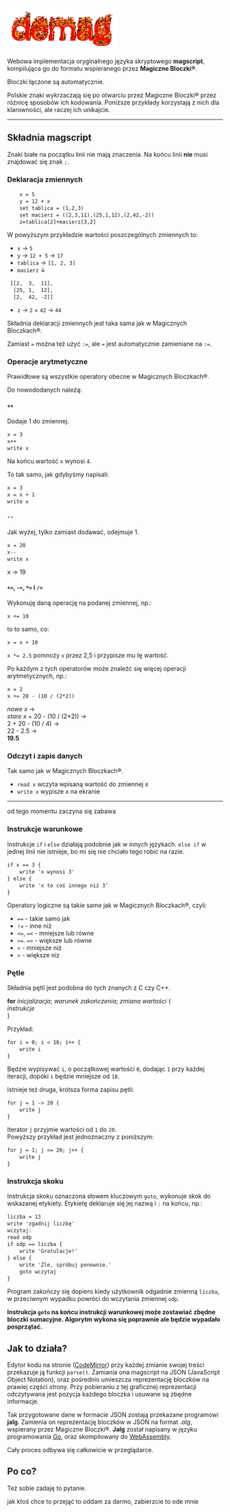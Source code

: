 ![demag](logo.gif) 

Webowa implementacja oryginalnego języka skryptowego **magscript**, kompilująca go do formatu wspieranego przez **Magiczne Bloczki®**.

Bloczki łączone są automatycznie.

Polskie znaki wykrzaczają się po otwarciu przez Magiczne Bloczki® przez różnicę sposobów ich kodowania. Poniższe przykłady korzystają z nich dla klarowności, ale raczej ich unikajcie.

---

## Składnia magscript

Znaki białe na początku linii nie mają znaczenia. Na końcu linii **nie** musi znajdować się znak `;`.

### Deklaracja zmiennych

```
	x = 5
	y = 12 + x
	set tablica = (1,2,3)
	set macierz = ((2,3,11),(25,1,12),(2,42,-2))
	z=tablica[2]+macierz[3,2]
```
W powyższym przykładzie wartości poszczególnych zmiennych to:
- `x` → `5`
- `y` → `12 + 5` → `17`
- `tablica` → `[1, 2, 3]`
- `macierz` ↓  
```
 [[2,  3,  11],
  [25, 1,  12],
  [2,  42, -2]]
```
- `z` → `2` + `42` → `44`

Składnia deklaracji zmiennych jest taka sama jak w Magicznych Bloczkach®.

Zamiast `=` można też użyć `:=`, ale `=` jest automatycznie zamieniane na `:=`.

### Operacje arytmetyczne

Prawidłowe są wszystkie operatory obecne w Magicznych Bloczkach®.

Do nowododanych należą:

#### `++`

Dodaje 1 do zmiennej.

```
x = 3
x++
write x
```

Na końcu wartość `x` wynosi `4`.

To tak samo, jak gdybyśmy napisali:

```
x = 3
x = x + 1
write x
```

#### `--`

Jak wyżej, tylko zamiast dodawać, odejmuje 1.

```
x = 20
x--
write x
```
x → 19

#### `+=`, `-=`, `*=` i `/=`

Wykonuję daną operację na podanej zmiennej, np.:

```
x += 10
```
to to samo, co:
```
x = x + 10
```

`x *= 2.5` pomnoży `x` przez 2,5 i przypisze mu tę wartość.

Po każdym z tych operatorów może znaleźć się więcej operacji arytmetycznych, np.:

```
x = 2
x += 20 - (10 / (2*2))
```

*nowe x* →  
*stare x* + 20 - (10 / (2*2)) →  
2 + 20 - (10 / 4) →  
22 - 2.5 →  
**19.5**

### Odczyt i zapis danych

Tak samo jak w Magicznych Bloczkach®.

- `read x` wczyta wpisaną wartość do zmiennej x
- `write x` wypisze x na ekranie

---

od tego momentu zaczyna się zabawa

### Instrukcje warunkowe

Instrukcje `if` i `else` działają podobnie jak w innych językach. `else if` w jednej linii nie istnieje, bo mi się nie chciało tego robić na razie.

```
if x == 3 {
	write 'x wynosi 3'
} else {
	write 'x to coś innego niż 3'
}
```

Operatory logiczne są takie same jak w Magicznych Bloczkach®, czyli:
- `==` - takie samo jak
- `!=` - inne niż
- `<=`, `=<` - mniejsze lub równe
- `>=`. `=>` - większe lub równe
- `<` - mniejsze niż
- `>` - większe niz

### Pętle

Składnia pętli jest podobna do tych znanych z C czy C++.

**for** *inicjalizacja*; *warunek zakończenia*; *zmiana wartości* {  
	*instrukcje*  
}

Przykład:
```
for i = 0; i < 10; i++ {
	write i
}
```
Będzie wypisywać `i`, o początkowej wartości `0`, dodając `1` przy każdej iteracji, dopóki `i` będzie mniejsze od `10`.

Istnieje też druga, krótsza forma zapisu pętli:
```
for j = 1 -> 20 {
	write j
}
```
Iterator `j` przyjmie wartości od `1` do `20`.  
Powyższy przykład jest jednoznaczny z poniższym:
```
for j = 1; j <= 20; j++ {
	write j
}
```

### Instrukcja skoku

Instrukcja skoku oznaczona słowem kluczowym `goto`, wykonuje skok do wskazanej etykiety. Etykietę deklaruje się jej nazwą i `:` na końcu, np.:
```
liczba = 13
write 'zgadnij liczbę'
wczytaj:
read odp
if odp == liczba {
	write 'Gratulacje!'
} else {
	write 'Źle, spróbuj ponownie.'
	goto wczytaj
}
```
Program zakończy się dopiero kiedy użytkownik odgadnie zmienną `liczba`, w przeciwnym wypadku powróci do wczytania zmiennej `odp`.

**Instrukcja `goto` na końcu instrukcji warunkowej może zostawiać zbędne bloczki sumacyjne. Algorytm wykona się poprawnie ale będzie wypadało posprzątać.**

## Jak to działa?

Edytor kodu na stronie ([CodeMirror](https://codemirror.net/)) przy każdej zmianie swojej treści przekazuje ją funkcji `parse()`. Zamiania ona magscript na JSON (JavaScript Object Notation), oraz pośrednio umieszcza reprezentację bloczków na prawiej części strony. Przy pobieraniu z tej graficznej reprezentacji odczytywana jest pozycja każdego bloczka i usuwane są zbędne informacje.

Tak przygotowane dane w formacie JSON zostają przekazane programowi **jalg**.
Zamienia on reprezentację bloczków w JSON na format *.alg*, wspierany przez Magiczne Bloczki®.
**Jalg** został napisany w języku programowania [Go](https://pl.wikipedia.org/wiki/Go_(j%C4%99zyk_programowania)), oraz skompilowany do [WebAssembly](https://pl.wikipedia.org/wiki/WebAssembly).

Cały proces odbywa się całkowicie w przeglądarce.

## Po co?

Też sobie zadaję to pytanie.

jak ktoś chce to przejąć to oddam za darmo, zabierzcie to ode mnie

